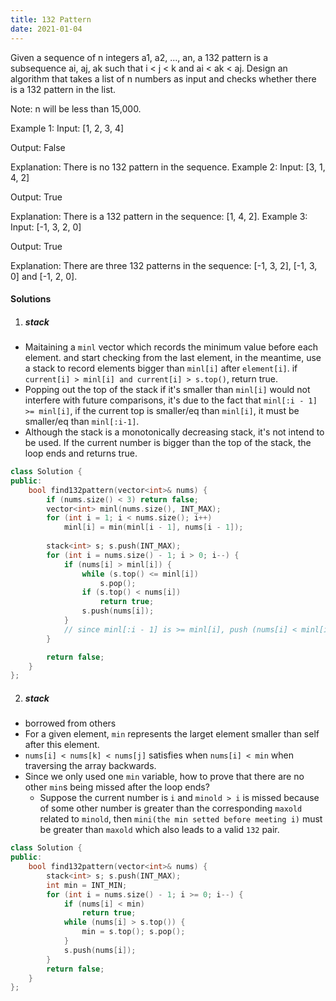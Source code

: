 ```yaml
---
title: 132 Pattern
date: 2021-01-04
---
```

Given a sequence of n integers a1, a2, ..., an, a 132 pattern is a subsequence ai, aj, ak such that i < j < k and ai < ak < aj. Design an algorithm that takes a list of n numbers as input and checks whether there is a 132 pattern in the list.

Note: n will be less than 15,000.

Example 1:
Input: [1, 2, 3, 4]

Output: False

Explanation: There is no 132 pattern in the sequence.
Example 2:
Input: [3, 1, 4, 2]

Output: True

Explanation: There is a 132 pattern in the sequence: [1, 4, 2].
Example 3:
Input: [-1, 3, 2, 0]

Output: True

Explanation: There are three 132 patterns in the sequence: [-1, 3, 2], [-1, 3, 0] and [-1, 2, 0].


#### Solutions

1. ##### stack

- Maitaining a `minl` vector which records the minimum value before each element. and start checking from the last element, in the meantime, use a stack to record elements bigger than `minl[i]` after `element[i]`. if `current[i] > minl[i] and current[i] > s.top()`, return true.
- Popping out the top of the stack if it's smaller than `minl[i]` would not interfere with future comparisons, it's due to the fact that `minl[:i - 1] >= minl[i]`, if the current top is smaller/eq than `minl[i]`, it must be smaller/eq than `minl[:i-1]`.
- Although the stack is a monotonically decreasing stack, it's not intend to be used. If the current number is bigger than the top of the stack, the loop ends and returns true.

```cpp
class Solution {
public:
    bool find132pattern(vector<int>& nums) {
        if (nums.size() < 3) return false;
        vector<int> minl(nums.size(), INT_MAX);
        for (int i = 1; i < nums.size(); i++)
            minl[i] = min(minl[i - 1], nums[i - 1]);
        
        stack<int> s; s.push(INT_MAX);
        for (int i = nums.size() - 1; i > 0; i--) {
            if (nums[i] > minl[i]) {
                while (s.top() <= minl[i])
                    s.pop();
                if (s.top() < nums[i])
                    return true;
                s.push(nums[i]);
            }
            // since minl[:i - 1] is >= minl[i], push (nums[i] < minl[i]) into stack is pointless. Though push at the top don't change the result
        }

        return false;
    }
};
```

2. ##### stack

- borrowed from others
- For a given element, `min` represents the larget element smaller than self after this element.
- `nums[i] < nums[k] < nums[j]` satisfies when `nums[i] < min` when traversing the array backwards.
- Since we only used one `min` variable, how to prove that there are no other `min`s being missed after the loop ends?
    - Suppose the current number is `i` and `minold > i` is missed because of some other number is greater than the corresponding `maxold` related to `minold`, then `mini(the min setted before meeting i)` must be greater than `maxold` which also leads to a valid `132` pair.

```cpp
class Solution {
public:
    bool find132pattern(vector<int>& nums) {
        stack<int> s; s.push(INT_MAX);
        int min = INT_MIN;
        for (int i = nums.size() - 1; i >= 0; i--) {
            if (nums[i] < min)
                return true;
            while (nums[i] > s.top()) {
                min = s.top(); s.pop();
            }
            s.push(nums[i]);
        }
        return false;
    }
};
```